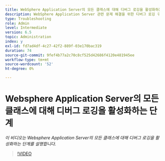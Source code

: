 ```yaml
---
title: WebSphere Application Server의 모든 클래스에 대해 디버그 로깅을 활성화하는 단계
description: WebSphere Application Server 관련 문제 해결을 위한 디버그 로깅 구성
type: Troubleshooting
role: Admin
level: Intermediate
version: 6.5
topic: Administration
index: y
exl-id: fd7ad4df-4c27-42f2-889f-03e170bac319
duration: 74
source-git-commit: 9fef4b77a2c70c8cf525d42686f4120e481945ee
workflow-type: tm+mt
source-wordcount: '52'
ht-degree: 0%

---
```


# Websphere Application Server의 모든 클래스에 대해 디버그 로깅을 활성화하는 단계

*이 비디오는 Websphere Application Server의 모든 클래스에 대해 디버그 로깅을 활성화하는 단계를 설명합니다.*

>[!VIDEO](https://video.tv.adobe.com/v/335523?quality=12&learn=on)
